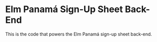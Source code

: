 # Elm Panamá Sign-Up Sheet Back-End

This is the code that powers the Elm Panamá sign-up sheet back-end.
